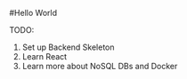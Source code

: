 #Hello World


TODO:

1. Set up Backend Skeleton
2. Learn React
3. Learn more about NoSQL DBs and Docker

